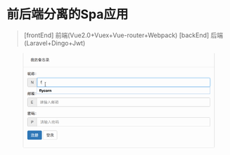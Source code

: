 # 前后端分离的Spa应用

> [frontEnd] 前端(Vue2.0+Vuex+Vue-router+Webpack)
> [backEnd] 后端(Laravel+Dingo+Jwt)

![Spa应用](https://raw.githubusercontent.com/flycorn/CodeLife/master/frontBackSpa/frontBackSpa.gif)

